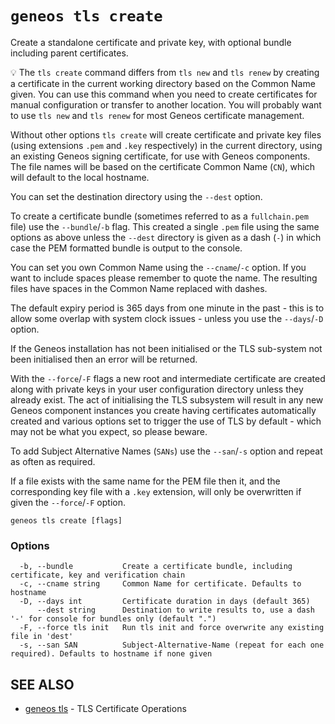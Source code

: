 # `geneos tls create`

Create a standalone certificate and private key, with optional bundle including parent certificates.

💡 The `tls create` command differs from `tls new` and `tls renew` by creating a certificate in the current working directory based on the Common Name given. You can use this command when you need to create certificates for manual configuration or transfer to another location. You will probably want to use `tls new` and `tls renew` for most Geneos certificate management.

Without other options `tls create` will create certificate and private key files (using extensions `.pem` and `.key` respectively) in the current directory, using an existing Geneos signing certificate, for use with Geneos components. The file names will be based on the certificate Common Name (`CN`), which will default to the local hostname.

You can set the destination directory using the `--dest` option.

To create a certificate bundle (sometimes referred to as a `fullchain.pem` file) use the `--bundle`/`-b` flag. This created a single `.pem` file using the same options as above unless the `--dest` directory is given as a dash (`-`) in which case the PEM formatted bundle is output to the console.

You can set you own Common Name using the `--cname`/`-c` option. If you want to include spaces please remember to quote the name. The resulting files have spaces in the Common Name replaced with dashes.

The default expiry period is 365 days from one minute in the past - this is to allow some overlap with system clock issues - unless you use the `--days`/`-D` option.

If the Geneos installation has not been initialised or the TLS sub-system not been initialised then an error will be returned.

With the `--force`/`-F` flags a new root and intermediate certificate are created along with private keys in your user configuration directory unless they already exist. The act of initialising the TLS subsystem will result in any new Geneos component instances you create having certificates automatically created and various options set to trigger the use of TLS by default - which may not be what you expect, so please beware.

To add Subject Alternative Names (`SANs`) use the `--san`/`-s` option and repeat as often as required.

If a file exists with the same name for the PEM file then it, and the corresponding key file with a `.key` extension, will only be overwritten if given the `--force`/`-F` option.

```text
geneos tls create [flags]
```

### Options

```text
  -b, --bundle           Create a certificate bundle, including certificate, key and verification chain
  -c, --cname string     Common Name for certificate. Defaults to hostname
  -D, --days int         Certificate duration in days (default 365)
      --dest string      Destination to write results to, use a dash '-' for console for bundles only (default ".")
  -F, --force tls init   Run tls init and force overwrite any existing file in 'dest'
  -s, --san SAN          Subject-Alternative-Name (repeat for each one required). Defaults to hostname if none given
```

## SEE ALSO

* [geneos tls](geneos_tls.md)	 - TLS Certificate Operations
